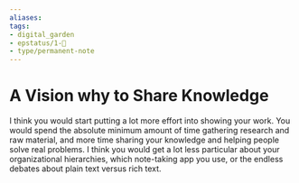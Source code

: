 ```yaml
---
aliases: 
tags: 
- digital_garden
- epstatus/1-🌱
- type/permanent-note
---
```

# A Vision why to Share Knowledge
I think you would start putting a lot more effort into showing your work. You would spend the absolute minimum amount of time gathering research and raw material, and more time sharing your knowledge and helping people solve real problems. I think you would get a lot less particular about your organizational hierarchies, which note-taking app you use, or the endless debates about plain text versus rich text.